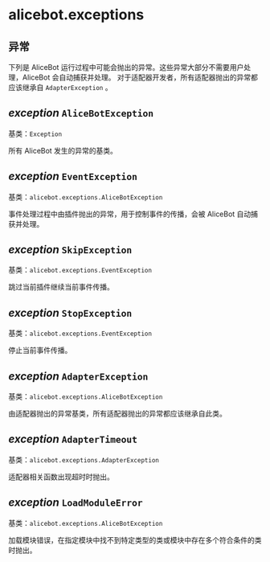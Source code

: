 # alicebot.exceptions

## 异常

下列是 AliceBot 运行过程中可能会抛出的异常。这些异常大部分不需要用户处理，AliceBot 会自动捕获并处理。
对于适配器开发者，所有适配器抛出的异常都应该继承自 `AdapterException` 。


## _exception_ `AliceBotException`

基类：`Exception`

所有 AliceBot 发生的异常的基类。


## _exception_ `EventException`

基类：`alicebot.exceptions.AliceBotException`

事件处理过程中由插件抛出的异常，用于控制事件的传播，会被 AliceBot 自动捕获并处理。


## _exception_ `SkipException`

基类：`alicebot.exceptions.EventException`

跳过当前插件继续当前事件传播。


## _exception_ `StopException`

基类：`alicebot.exceptions.EventException`

停止当前事件传播。


## _exception_ `AdapterException`

基类：`alicebot.exceptions.AliceBotException`

由适配器抛出的异常基类，所有适配器抛出的异常都应该继承自此类。


## _exception_ `AdapterTimeout`

基类：`alicebot.exceptions.AdapterException`

适配器相关函数出现超时时抛出。


## _exception_ `LoadModuleError`

基类：`alicebot.exceptions.AliceBotException`

加载模块错误，在指定模块中找不到特定类型的类或模块中存在多个符合条件的类时抛出。
